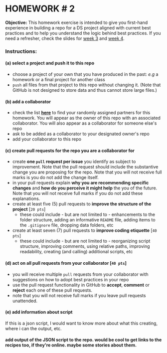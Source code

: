 # HOMEWORK # 2

**Objective:** This homework exercise is intended to give you first-hand experience in building a repo for a DS project aligned with current best practices and to help you understand the logic behind best practices. If you need a refresher, check the slides for [week 3](https://github.com/marco-morales/QMSS-GR5069_Spring2022/tree/main/week_03) and [week 4](https://github.com/marco-morales/QMSS-GR5069_Spring2022/tree/main/week_04).

### Instructions:

#### (a) select a project and push it to this repo

* choose a project of your own that you have produced in the past: *e.g*  a homework or a final project for another class
* `push` all files from that project to this repo without changing it. (Note that GitHub is not designed to store data and thus cannot store large files.)

#### (b) add a collaborator

* check the list [**here**](img/homework-2-assignments.png) to find your randomly assigned partners for this homework. You will appear as the owner of this repo with an associated collaborator. You will also appear as a collaborator for someone else's repo
* ask to be added as a collaborator to your designated owner's repo
* add your collaborator to this repo

#### (c) create pull requests for the repo you are a collaborator for

* create **one `pull` request per issue** you identify as subject to improvement. Note that the pull request should include the substantive change you are proposing for the repo. Note that you will not receive full marks is you do not add the change itself.
* in your pull requests explain **why you are recommending specific changes** and **how do you perceive it might help** the you of the future. Note that you will not receive full marks if you do not add these explanations.
* create at least five (5) pull requests to **improve the structure of the project** [`20 pts`]
    * these could include - but are not limited to -  enhancements to the folder structure, adding an informative `README` file, adding items to the `.gitignore` file, dropping data folders, etc
* create at least seven (7) pull requests to **improve coding etiquette** [`40 pts`]
    * these could include - but are not limited to - reorganizing script structure, improving comments, using relative paths, improving readability, creating (and calling) additional scripts, etc



#### (d) act on all pull requests from your collaborator [`40 pts`]

* you will receive multiple `pull` requests from your collaborator with suggestions on how to adopt best practices in your repo
* use the pull request functionality in GitHub to **accept**, **comment** or **reject** each one of these pull requests.
* note that you will not receive full marks if you leave pull requests unattended.

#### (e) add information about script
If this is a json script, I would want to know more about what this creating, where i can the output, etc.

#### add output of the JSON script to the repo. would be cool to get links to the recipes too, if they're online. maybe some stories about them.
